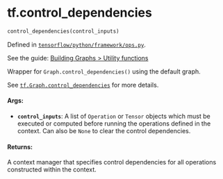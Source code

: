 <div itemscope itemtype="http://developers.google.com/ReferenceObject">
<meta itemprop="name" content="tf.control_dependencies" />
</div>

# tf.control_dependencies

``` python
control_dependencies(control_inputs)
```



Defined in [`tensorflow/python/framework/ops.py`](https://www.tensorflow.org/code/tensorflow/python/framework/ops.py).

See the guide: [Building Graphs > Utility functions](../../../api_guides/python/framework.md#Utility_functions)

Wrapper for `Graph.control_dependencies()` using the default graph.

See [`tf.Graph.control_dependencies`](../tf/Graph.md#control_dependencies)
for more details.

#### Args:

* <b>`control_inputs`</b>: A list of `Operation` or `Tensor` objects which
    must be executed or computed before running the operations
    defined in the context.  Can also be `None` to clear the control
    dependencies.


#### Returns:

A context manager that specifies control dependencies for all
operations constructed within the context.